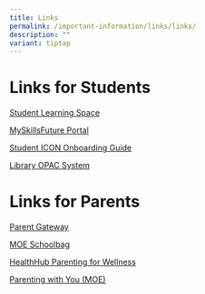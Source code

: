 ```yaml
---
title: Links
permalink: /important-information/links/links/
description: ""
variant: tiptap
---
```

<h1>Links for Students</h1>
<p><a href="https://vle.learning.moe.edu.sg/" rel="noopener noreferrer nofollow" target="_blank">Student Learning Space</a>
</p>
<p><a href="https://www.myskillsfuture.gov.sg/content/student/en/primary.html" rel="noopener noreferrer nofollow" target="_blank">MySkillsFuture Portal</a>
</p>
<p><a href="https://www.mahabodhi.moe.edu.sg/files/Student_iCON_Onboarding_Guide.pdf" rel="noopener noreferrer nofollow" target="_blank">Student ICON Onboarding Guide</a>
</p>
<p><a href="https://schoolibrary.moe.edu.sg/mahabodhi" rel="noopener noreferrer nofollow" target="_blank">Library OPAC System</a>
</p>
<h1>Links for Parents</h1>
<p><a href="https://www.mahabodhi.moe.edu.sg/important-information/For-Our-Parents/Parents-Gateway/" rel="noopener noreferrer nofollow" target="_blank">Parent Gateway</a>
</p>
<p><a href="https://www.moe.gov.sg/education-in-sg/our-programmes/social-and-emotional-learning/sel-resources-for-parents" rel="noopener noreferrer nofollow" target="_blank">MOE Schoolbag</a>
</p>
<p><a href="https://www.healthhub.sg/programmes/parent-hub/parentingforwellness" rel="noopener noreferrer nofollow" target="_blank">HealthHub Parenting for Wellness</a>
</p>
<p><a href="https://www.instagram.com/parentingwith.moesg/?hl=en" rel="noopener noreferrer nofollow" target="_blank">Parenting with You (MOE)</a>
</p>
<p></p>